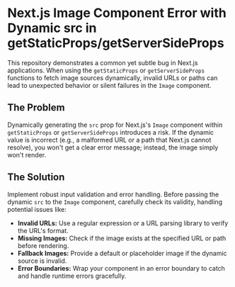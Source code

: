 # Next.js Image Component Error with Dynamic src in getStaticProps/getServerSideProps

This repository demonstrates a common yet subtle bug in Next.js applications. When using the `getStaticProps` or `getServerSideProps` functions to fetch image sources dynamically, invalid URLs or paths can lead to unexpected behavior or silent failures in the `Image` component.

## The Problem

Dynamically generating the `src` prop for Next.js's `Image` component within `getStaticProps` or `getServerSideProps` introduces a risk. If the dynamic value is incorrect (e.g., a malformed URL or a path that Next.js cannot resolve), you won't get a clear error message; instead, the image simply won't render.

## The Solution

Implement robust input validation and error handling. Before passing the dynamic `src` to the `Image` component, carefully check its validity, handling potential issues like:

* **Invalid URLs:** Use a regular expression or a URL parsing library to verify the URL's format.
* **Missing Images:** Check if the image exists at the specified URL or path before rendering.
* **Fallback Images:** Provide a default or placeholder image if the dynamic source is invalid.
* **Error Boundaries:** Wrap your component in an error boundary to catch and handle runtime errors gracefully.